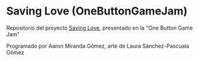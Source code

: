 # Saving Love (OneButtonGameJam)
Repositorio del proyecto [Saving Love](https://marron121.itch.io/savinglove), presentado en la "One Button Game Jam"

Programado por Aaron Miranda Gómez, arte de Laura Sánchez-Pascuala Gómez
